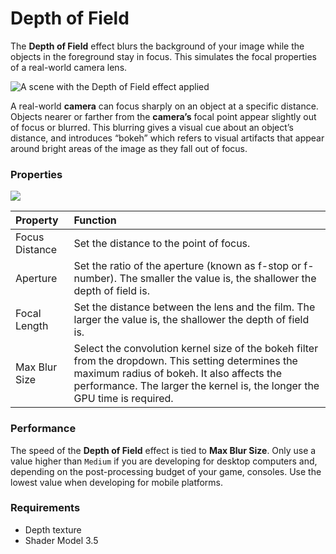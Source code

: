 # Depth of Field

The **Depth of Field** effect blurs the background of your image while the objects in the foreground stay in focus. This simulates the focal properties of a real-world camera lens.

 ![ A scene with the Depth of Field effect applied](images/screenshot-dof.png)

A real-world **camera** can focus sharply on an object at a specific distance. Objects nearer or farther from the **camera’s** focal point appear slightly out of focus or blurred. This blurring gives a visual cue about an object’s distance, and introduces “bokeh” which refers to visual artifacts that appear around bright areas of the image as they fall out of focus.

### Properties

![](images/dof.png)

| Property       | Function                                                     |
| :-------------- | :------------------------------------------------------------ |
| Focus Distance | Set the distance to the point of focus.                              |
| Aperture       | Set the ratio of the aperture (known as f-stop or f-number). The smaller the value is, the shallower the depth of field is. |
| Focal Length   | Set the distance between the lens and the film. The larger the value is, the shallower the depth of field is. |
| Max Blur Size  | Select the convolution kernel size of the bokeh filter from the dropdown. This setting determines the maximum radius of bokeh. It also affects the performance. The larger the kernel is, the longer the GPU time is required. |

### Performance

The speed of the **Depth of Field** effect is tied to **Max Blur Size**. Only use a value higher than `Medium` if you are developing for desktop computers and, depending on the post-processing budget of your game, consoles. Use the lowest value when developing for mobile platforms.

### Requirements

- Depth texture
- Shader Model 3.5
